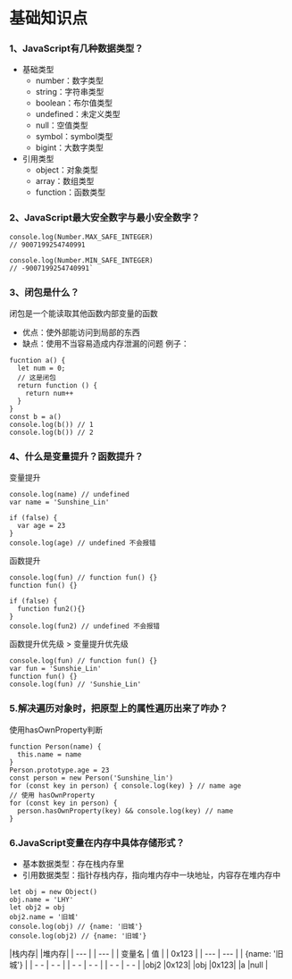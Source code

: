 # 基础知识点

### 1、JavaScript有几种数据类型？
* 基础类型
  - number：数字类型
  - string：字符串类型
  - boolean：布尔值类型
  - undefined：未定义类型
  - null：空值类型
  - symbol：symbol类型
  - bigint：大数字类型
* 引用类型
  - object：对象类型
  - array：数组类型
  - function：函数类型

### 2、JavaScript最大安全数字与最小安全数字？

  ```
  console.log(Number.MAX_SAFE_INTEGER)
  // 9007199254740991

  console.log(Number.MIN_SAFE_INTEGER)
  // -9007199254740991`
  ```

### 3、闭包是什么？
  闭包是一个能读取其他函数内部变量的函数
   - 优点：使外部能访问到局部的东西
   - 缺点：使用不当容易造成内存泄漏的问题
  例子：
  ```
  fucntion a() {
    let num = 0;
    // 这是闭包
    return function () {
      return num++
    }
  }
  const b = a()
  console.log(b()) // 1
  console.log(b()) // 2
  ``` 

### 4、什么是变量提升？函数提升？
  变量提升
  ```
  console.log(name) // undefined
  var name = 'Sunshine_Lin'

  if (false) {
    var age = 23
  }
  console.log(age) // undefined 不会报错
  ```

  函数提升
  ```
  console.log(fun) // function fun() {}
  function fun() {}

  if (false) {
    function fun2(){}
  }
  console.log(fun2) // undefined 不会报错
  ```

  函数提升优先级 > 变量提升优先级
  ```
  console.log(fun) // function fun() {}
  var fun = 'Sunshie_Lin'
  function fun() {}
  console.log(fun) // 'Sunshie_Lin'
  ```

### 5.解决遍历对象时，把原型上的属性遍历出来了咋办？
  使用hasOwnProperty判断
  ```
  function Person(name) {
    this.name = name
  }
  Person.prototype.age = 23
  const person = new Person('Sunshine_lin')
  for (const key in person) { console.log(key) } // name age
  // 使用 hasOwnProperty
  for (const key in person) {
    person.hasOwnProperty(key) && console.log(key) // name
  } 
  ```

### 6.JavaScript变量在内存中具体存储形式？
 - 基本数据类型：存在栈内存里
 - 引用数据类型：指针存栈内存，指向堆内存中一块地址，内容存在堆内存中
 ```
 let obj = new Object()
 obj.name = 'LHY'
 let obj2 = obj
 obj2.name = '旧城'
 console.log(obj) // {name: '旧城'}
 console.log(obj2) // {name: '旧城'}
 ```
 |栈内存|                    |堆内存|
 | --- |                    | --- |
 | 变量名 | 值 |              | 0x123 |
 | --- | --- |              | {name: '旧城'} |
 | - - | - - |
 | - - | - - |
 | - - | - - |
 |obj2 |0x123|
 |obj  |0x123|
 |a    |null |
